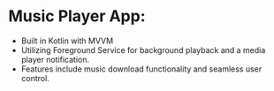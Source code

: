 # Music Player App: 
- Built in Kotlin with MVVM
- Utilizing Foreground Service for background playback and a media player notification.
- Features include music download functionality and seamless user control.
